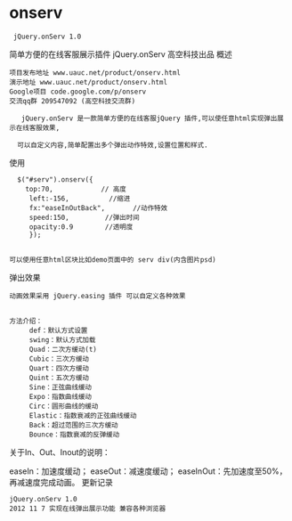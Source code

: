 onserv
======
     jQuery.onServ 1.0

简单方便的在线客服展示插件 jQuery.onServ 高空科技出品
概述

    项目发布地址 www.uauc.net/product/onserv.html
    演示地址 www.uauc.net/product/onserv.html
    Google项目 code.google.com/p/onserv
    交流qq群 209547092 (高空科技交流群)

       jQuery.onServ 是一款简单方便的在线客服jQuery 插件,可以使任意html实现弹出展示在线客服效果,
     
      可以自定义内容,简单配置出多个弹出动作特效,设置位置和样式.

使用

     
      $("#serv").onserv({
        top:70,            // 高度
     	 left:-156,          //缩进
     	 fx:"easeInOutBack",       //动作特效  
     	 speed:150,         //弹出时间
     	 opacity:0.9        //透明度
     	 });
      

    可以使用任意html区块比如demo页面中的 serv div(内含图片psd) 

弹出效果

    动画效果采用 jQuery.easing 插件 可以自定义各种效果

     
    方法介绍：
         def：默认方式设置
         swing：默认方式加载
         Quad：二次方缓动(t)
         Cubic：三次方缓动
         Quart：四次方缓动
         Quint：五次方缓动
         Sine：正弦曲线缓动
         Expo：指数曲线缓动
         Circ：圆形曲线的缓动
         Elastic：指数衰减的正弦曲线缓动
         Back：超过范围的三次方缓动
         Bounce：指数衰减的反弹缓动
     

关于In、Out、Inout的说明：

easeIn：加速度缓动； easeOut：减速度缓动； easeInOut：先加速度至50%，再减速度完成动画。
更新记录

    jQuery.onServ 1.0
    2012 11 7 实现在线弹出展示功能 兼容各种浏览器
